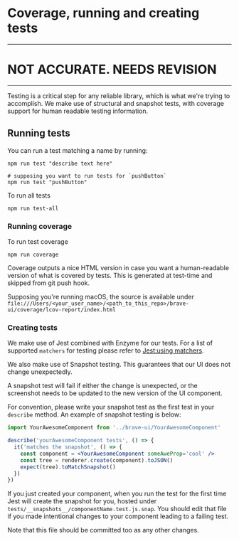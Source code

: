 # Coverage, running and creating tests

<hr>

# NOT ACCURATE. NEEDS REVISION

<hr>

Testing is a critical step for any reliable library, which is what we're trying to accomplish. We make use of structural and snapshot tests, with coverage support for human readable testing information.


## Running tests 

You can run a test matching a name by running:

```
npm run test "describe text here"

# supposing you want to run tests for `pushButton`
npm run test "pushButton"
```

To run all tests

```
npm run test-all
```

### Running coverage

To run test coverage

```
npm run coverage
```

Coverage outputs a nice HTML version in case you want a human-readable version of what is covered by tests. This is generated at test-time and skipped from git push hook.

Supposing you're running macOS, the source is available under `file:///Users/<your_user_name>/<path_to_this_repo>/brave-ui/coverage/lcov-report/index.html`

### Creating tests

We make use of Jest combined with Enzyme for our tests. For a list of supported `matchers` for testing please refer to [Jest:using matchers](https://facebook.github.io/jest/docs/en/using-matchers.html).

We also make use of Snapshot testing. This guarantees that our UI does not change unexpectedly.

A snapshot test will fail if either the change is unexpected, or the screenshot needs to be updated to the new version of the UI component.

For convention, please write your snapshot test as the first test in your `describe` method. An example of snapshot testing is below:

```jsx
import YourAwesomeComponent from '../brave-ui/YourAwesomeComponent'

describe('yourAwesomeComponent tests', () => {
  it('matches the snapshot', () => {
    const component = <YourAwesomeComponent someAweProp='cool' />
    const tree = renderer.create(component).toJSON()
    expect(tree).toMatchSnapshot()
  })
})
```

If you just created your component, when you run the test for the first time Jest will create the snapshot for you, hosted under `tests/__snapshots__/componentName.test.js.snap`. You should edit that file if you made intentional changes to your component leading to a failing test.

Note that this file should be committed too as any other changes.
